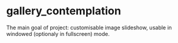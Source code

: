 # gallery_contemplation
The main goal of project: customisable image slideshow, usable in windowed (optionaly in fullscreen) mode.
